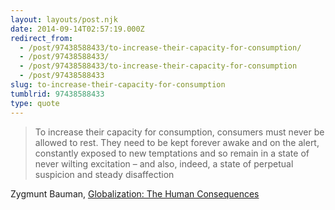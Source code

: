 ```yaml
---
layout: layouts/post.njk
date: 2014-09-14T02:57:19.000Z
redirect_from:
  - /post/97438588433/to-increase-their-capacity-for-consumption/
  - /post/97438588433/
  - /post/97438588433/to-increase-their-capacity-for-consumption
  - /post/97438588433
slug: to-increase-their-capacity-for-consumption
tumblrid: 97438588433
type: quote
---
```

> To increase their capacity for consumption, consumers must never be allowed to rest. They need to be kept forever awake and on the alert, constantly exposed to new temptations and so remain in a state of never wilting excitation – and also, indeed, a state of perpetual suspicion and steady disaffection

Zygmunt Bauman, <a href="http://smile.amazon.com/Globalization-Human-Consequences-Themes-Century-ebook/dp/B00E6OVZEQ">Globalization: The Human Consequences</a>

